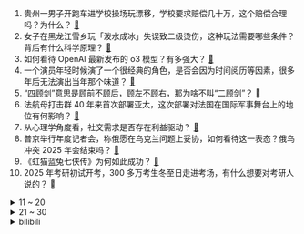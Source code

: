 1. 贵州一男子开跑车进学校操场玩漂移，学校要求赔偿几十万，这个赔偿合理吗？为什么？ [:link:](https://www.zhihu.com/question/7374254790)
2. 女子在黑龙江雪乡玩「泼水成冰」失误致二级烫伤，这种玩法需要哪些条件？背后有什么科学原理？ [:link:](https://www.zhihu.com/question/7293820415)
3. 如何看待 OpenAI 最新发布的 o3 模型？有多强大？ [:link:](https://www.zhihu.com/question/7416922570)
4. 一个演员年轻时候演了一个很经典的角色，是否会因为时间阅历等因素，很多年后无法演出当年那个味道？ [:link:](https://www.zhihu.com/question/537784125)
5. “四顾剑”意思是顾前不顾后，顾左不顾右，那为啥不叫“二顾剑”？ [:link:](https://www.zhihu.com/question/3132981321)
6. 法航母打击群 40 年来首次部署亚太，这次部署对法国在国际军事舞台上的地位有何影响？ [:link:](https://www.zhihu.com/question/7298000467)
7. 从心理学角度看，社交需求是否存在利益驱动？ [:link:](https://www.zhihu.com/question/7162909730)
8. 普京举行年度记者会，称俄愿在乌克兰问题上妥协，如何看待这一表态？俄乌冲突 2025 年会结束吗？ [:link:](https://www.zhihu.com/question/7347543751)
9. 《虹猫蓝兔七侠传》为何如此成功？ [:link:](https://www.zhihu.com/question/48188787)
10. 2025 年考研初试开考，300 多万考生冬至日走进考场，有什么想要对考研人说的？ [:link:](https://www.zhihu.com/question/6907882803)
<details>
<summary>11 ~ 20</summary>

11. 保时捷中国 CEO 称「两年后赢回中国」，如何看待此言论？ [:link:](https://www.zhihu.com/question/7109065016)
12. 单机游戏《黑神话悟空》爆火，假如同为四大名著之一的《水浒传》改编成游戏，你该如何设计？ [:link:](https://www.zhihu.com/question/665235287)
13. 车主花 200 万买仰望 U9，在租给租车公司后被暴力拆解，具体情况如何？车主应该如何维权？ [:link:](https://www.zhihu.com/question/6982007681)
14. NBA 右手球员中，谁的左手最强？ [:link:](https://www.zhihu.com/question/24676400)
15. 想读昭明文选但大量的字不认识怎么办？ [:link:](https://www.zhihu.com/question/6411197517)
16. 英联杯1/4决赛热刺4-3曼联，孙兴慜角球直接破门，热刺门将福斯特两度送礼，如何评价这场比赛？ [:link:](https://www.zhihu.com/question/7336371336)
17. 如何看待荣耀首席影像工程师罗巍表示手机影像还不够卷，你认为AI对于2025 手机影像能带来什么新变化？ [:link:](https://www.zhihu.com/question/7355938058)
18. 如何评价2024年12月米哈游《原神》5.3前瞻直播【炽烈的还魂诗】？ [:link:](https://www.zhihu.com/question/7312121313)
19. 在 2024 年的旅行中，哪座城市的美食让你最为难忘？ [:link:](https://www.zhihu.com/question/6974110721)
20. 狼和狗是同一个物种吗？狼和狗有没有生殖隔离？ [:link:](https://www.zhihu.com/question/20879648)
</details>
<details>
<summary>21 ~ 30</summary>

21. 如何评价美方以「能发动网络袭击为由」或禁售 TP-Link？如何应对美政府不断制造的贸易障碍？ [:link:](https://www.zhihu.com/question/7290873287)
22. 苹果考虑将腾讯和字节 AI 模型嵌入在华销售的手机中，做此决策出于哪些因素的考量，是不是放弃百度了？ [:link:](https://www.zhihu.com/question/7281173530)
23. 2025 年，你认为折叠屏手机将走向「堆料」还是「轻薄」？ [:link:](https://www.zhihu.com/question/6777181548)
24. 你觉得动画《数码宝贝》中塑造最失败的角色是谁？ [:link:](https://www.zhihu.com/question/456499015)
25. 《地下交通站》中，蔡水根怎么说服他大姨，做小鬼子的生意的？ [:link:](https://www.zhihu.com/question/421928648)
26. 古希腊为啥比古中国发达那么多？ [:link:](https://www.zhihu.com/question/5310199314)
27. 电视剧《九重紫》为什么热度这么高？ [:link:](https://www.zhihu.com/question/6915515166)
28. 为什么在国内，日语vocaloid曲子热度反而比中文vocaloid曲子高那么多？ [:link:](https://www.zhihu.com/question/7047605868)
29. 《西游记》中灵感大王吃了那么多小孩，观音为什么没有处决他？ [:link:](https://www.zhihu.com/question/561283075)
30. 未来六个月想去伊斯兰国家游玩，体验伊斯兰风情，去哪里比较好？ [:link:](https://www.zhihu.com/question/6637832132)
</details><details>
<summary>bilibili</summary>

</details>